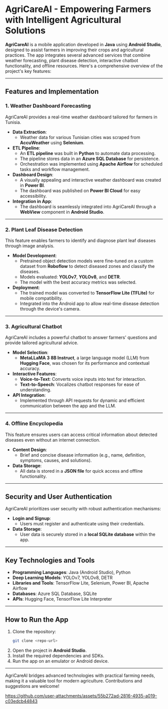 # AgriCareAI - Empowering Farmers with Intelligent Agricultural Solutions

**AgriCareAI** is a mobile application developed in **Java** using **Android Studio**, designed to assist farmers in improving their crops and agricultural practices. The app integrates several advanced services that combine weather forecasting, plant disease detection, interactive chatbot functionality, and offline resources. Here's a comprehensive overview of the project's key features:

---

## Features and Implementation

### 1. **Weather Dashboard Forecasting**
AgriCareAI provides a real-time weather dashboard tailored for farmers in Tunisia. 

- **Data Extraction**: 
  - Weather data for various Tunisian cities was scraped from **AccuWeather** using **Selenium**.
- **ETL Pipeline**:
  - An **ETL pipeline** was built in **Python** to automate data processing.
  - The pipeline stores data in an **Azure SQL Database** for persistence.
  - Orchestration was implemented using **Apache Airflow** for scheduled tasks and workflow management.
- **Dashboard Design**:
  - A visually appealing and interactive weather dashboard was created in **Power BI**.
  - The dashboard was published on **Power BI Cloud** for easy accessibility.
- **Integration in App**:
  - The dashboard is seamlessly integrated into AgriCareAI through a **WebView** component in **Android Studio**.

---

### 2. **Plant Leaf Disease Detection**
This feature enables farmers to identify and diagnose plant leaf diseases through image analysis.

- **Model Development**:
  - Pretrained object detection models were fine-tuned on a custom dataset from **Roboflow** to detect diseased zones and classify the diseases.
  - Models evaluated: **YOLOv7**, **YOLOv8**, and **DETR**.
  - The model with the best accuracy metrics was selected.
- **Deployment**:
  - The trained model was converted to **TensorFlow Lite (TFLite)** for mobile compatibility.
  - Integrated into the Android app to allow real-time disease detection through the device's camera.

---

### 3. **Agricultural Chatbot**
AgriCareAI includes a powerful chatbot to answer farmers' questions and provide tailored agricultural advice.

- **Model Selection**:
  - **MetaLLaMA 3 8B Instruct**, a large language model (LLM) from **Hugging Face**, was chosen for its performance and contextual accuracy.
- **Interactive Features**:
  - **Voice-to-Text**: Converts voice inputs into text for interaction.
  - **Text-to-Speech**: Vocalizes chatbot responses for ease of understanding.
- **API Integration**:
  - Implemented through API requests for dynamic and efficient communication between the app and the LLM.

---

### 4. **Offline Encyclopedia**
This feature ensures users can access critical information about detected diseases even without an internet connection.

- **Content Design**:
  - Brief and concise disease information (e.g., name, definition, symptoms, causes, and solutions).
- **Data Storage**:
  - All data is stored in a **JSON file** for quick access and offline functionality.

---

## Security and User Authentication
AgriCareAI prioritizes user security with robust authentication mechanisms:
- **Login and Signup**:
  - Users must register and authenticate using their credentials.
- **Data Storage**:
  - User data is securely stored in a **local SQLite database** within the app.

---

## Key Technologies and Tools
- **Programming Languages**: Java (Android Studio), Python
- **Deep Learning Models**: YOLOv7, YOLOv8, DETR
- **Libraries and Tools**: TensorFlow Lite, Selenium, Power BI, Apache Airflow
- **Databases**: Azure SQL Database, SQLite
- **APIs**: Hugging Face, TensorFlow Lite Interpreter

---

## How to Run the App
1. Clone the repository:  
   ```bash
   git clone <repo-url>
   ```
2. Open the project in **Android Studio**.
3. Install the required dependencies and SDKs.
4. Run the app on an emulator or Android device.

---

AgriCareAI bridges advanced technologies with practical farming needs, making it a valuable tool for modern agriculture. Contributions and suggestions are welcome!


https://github.com/user-attachments/assets/55b272ad-2816-4935-a019-c03edcb44843

